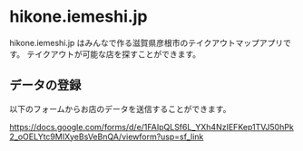 # hikone.iemeshi.jp

hikone.iemeshi.jp はみんなで作る滋賀県彦根市のテイクアウトマップアプリです。
テイクアウトが可能な店を探すことができます。

## データの登録
以下のフォームからお店のデータを送信することができます。

https://docs.google.com/forms/d/e/1FAIpQLSf6L_YXh4NzIEFKep1TVJ50hPk2_oOELYtc9MIXyeBsVeBnQA/viewform?usp=sf_link
